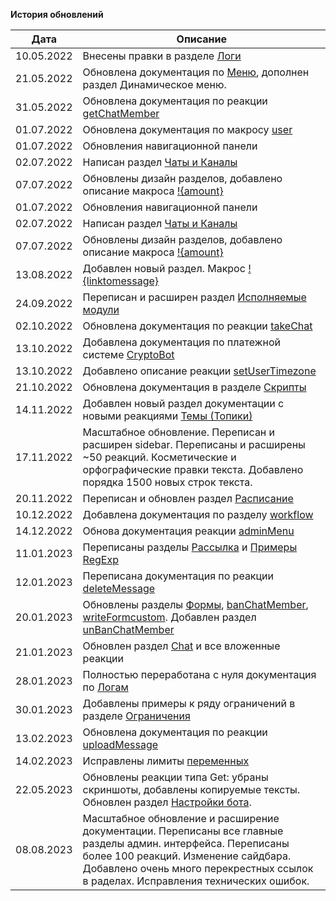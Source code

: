 **История обновлений**

| Дата       | Описание                                                                                                                                                                                                                                  |
|------------|-------------------------------------------------------------------------------------------------------------------------------------------------------------------------------------------------------------------------------------------|
| 10.05.2022 | Внесены правки в разделе [Логи](/docs/admin/other/reactions/log)                                                                                                                                                                          |
| 21.05.2022 | Обновлена документация по [Меню](/docs/admin/menu), дополнен раздел Динамическое меню.                                                                                                                                                    |
| 31.05.2022 | Обновлена документация по реакции [getChatMember](/docs/admin/chat/getchatmember)                                                                                                                                                         |
| 01.07.2022 | Обновлена документация по макросу [user](/docs/ext/macros/user)                                                                                                                                                                           |
| 01.07.2022 | Обновления навигационной панели                                                                                                                                                                                                           |
| 02.07.2022 | Написан раздел [Чаты и Каналы](/docs/admin/chats-and-channels)                                                                                                                                                                            |
| 07.07.2022 | Обновлены дизайн разделов, добавлено описание макроса [!{amount}](/docs/ext/macros/amount)                                                                                                                                                |
| 01.07.2022 | Обновления навигационной панели                                                                                                                                                                                                           |
| 02.07.2022 | Написан раздел [Чаты и Каналы](/docs/admin/chats-and-channels)                                                                                                                                                                            |
| 07.07.2022 | Обновлены дизайн разделов, добавлено описание макроса [!{amount}](/docs/ext/macros/amount)                                                                                                                                                |
| 13.08.2022 | Добавлен новый раздел. Макрос [!{linktomessage}](/docs/ext/macros/linktomessage)                                                                                                                                                          |
| 24.09.2022 | Переписан и расширен раздел [Исполняемые модули](/docs/ext)                                                                                                                                                                               |
| 02.10.2022 | Обновлена документация по реакции [takeChat](/docs/admin/chat/takechat/)                                                                                                                                                                  |
| 13.10.2022 | Добавлена документация по платежной системе [CryptoBot](/docs/admin/pay/cryptobot)                                                                                                                                                        |
| 13.10.2022 | Добавлено описание реакции [setUserTimezone](/docs/admin/other/reactions/setUserTimezone)                                                                                                                                                 |
| 21.10.2022 | Обновлена документация в разделе [Скрипты](/docs/ext/script/)                                                                                                                                                                             |
| 14.11.2022 | Добавлен новый раздел документации с новыми реакциями [Темы (Топики)](/docs/admin/topic)                                                                                                                                                  |
| 17.11.2022 | Масштабное обновление. Переписан и расширен sidebar. Переписаны и расширены ~50 реакций. Косметические и орфографические правки текста. Добавлено порядка 1500 новых строк текста.                                                        |
| 20.11.2022 | Переписан и обновлен раздел [Расписание](/admin/schedule/)                                                                                                                                                                                |
| 10.12.2022 | Добавлена документация по разделу [workflow](/admin/workflow/)                                                                                                                                                                            |
| 14.12.2022 | Обнова документация реакции [adminMenu](/admin/other/reactions/adminmenu/)                                                                                                                                                                |
| 11.01.2023 | Переписаны разделы [Рассылка](/admin/newsletters/) и [Примеры RegExp](/admin/regexp/)                                                                                                                                                     |
| 12.01.2023 | Переписана документация по реакции [deleteMessage](/admin/other/reactions/deletemessage/)                                                                                                                                                 |
| 20.01.2023 | Обновлены разделы [Формы](/admin/forms/), [banChatMember](/admin/chat/banchatmember/), [writeFormcustom](/admin/forms/reaction/writeformcustom/). Добавлен раздел [unBanChatMember](/admin/chat/unbanchatmember/)                         |
| 21.01.2023 | Обновлен раздел [Chat](/admin/chat/) и все вложенные реакции                                                                                                                                                                              | 
| 28.01.2023 | Полностью переработана с нуля документация по [Логам](/ext/log/)                                                                                                                                                                          |
| 30.01.2023 | Добавлены примеры к ряду ограничений в разделе [Ограничения](/ext/restrictions/)                                                                                                                                                          |
| 13.02.2023 | Обновлена документация по реакции [uploadMessage](/admin/other/reactions/uploadfile/)                                                                                                                                                     |
| 14.02.2023 | Исправлены лимиты [переменных](/admin/variables/)                                                                                                                                                                                         |
| 22.05.2023 | Обновлены реакции типа Get: убраны скриншоты, добавлены копируемые тексты. Обновлен раздел [Настройки бота](/admin/setting/).                                                                                                             |
| 08.08.2023 | Масштабное обновление и расширение документации. Переписаны все главные разделы админ. интерфейса. Переписаны более 100 реакций. Изменение сайдбара. Добавлено очень много перекрестных ссылок в раделах. Исправления технических ошибок. |












